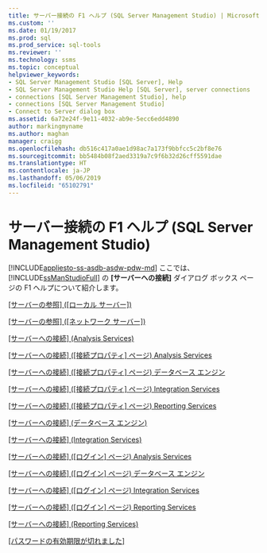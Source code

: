 ```yaml
---
title: サーバー接続の F1 ヘルプ (SQL Server Management Studio) | Microsoft Docs
ms.custom: ''
ms.date: 01/19/2017
ms.prod: sql
ms.prod_service: sql-tools
ms.reviewer: ''
ms.technology: ssms
ms.topic: conceptual
helpviewer_keywords:
- SQL Server Management Studio [SQL Server], Help
- SQL Server Management Studio Help [SQL Server], server connections
- connections [SQL Server Management Studio], help
- connections [SQL Server Management Studio]
- Connect to Server dialog box
ms.assetid: 6a72e24f-9e11-4032-ab9e-5ecc6edd4890
author: markingmyname
ms.author: maghan
manager: craigg
ms.openlocfilehash: db516c417a0ae1d98ac7a173f9bbfcc5c2bf8e76
ms.sourcegitcommit: bb5484b08f2aed3319a7c9f6b32d26cff5591dae
ms.translationtype: HT
ms.contentlocale: ja-JP
ms.lasthandoff: 05/06/2019
ms.locfileid: "65102791"
---
```

# <a name="f1-help-for-server-connections-sql-server-management-studio"></a>サーバー接続の F1 ヘルプ (SQL Server Management Studio)
[!INCLUDE[appliesto-ss-asdb-asdw-pdw-md](../../includes/appliesto-ss-asdb-asdw-pdw-md.md)]
ここでは、 [!INCLUDE[ssManStudioFull](../../includes/ssmanstudiofull-md.md)] の **[サーバーへの接続]** ダイアログ ボックス ページの F1 ヘルプについて紹介します。  
  
[[サーバーの参照] ([ローカル サーバー])](../../ssms/f1-help/browse-for-servers-local-servers.md)  
  
[[サーバーの参照] ([ネットワーク サーバー])](../../ssms/f1-help/browse-for-servers-network-servers.md)  
  
[[サーバーへの接続] (Analysis Services)](../../ssms/f1-help/connect-to-server-analysis-services.md)  
  
[[サーバーへの接続] ([接続プロパティ] ページ) Analysis Services](../../ssms/f1-help/connect-to-server-connection-properties-page-analysis-services.md)  
  
[[サーバーへの接続] ([接続プロパティ] ページ) データベース エンジン](../../ssms/f1-help/connect-to-server-connection-properties-page-database-engine.md)  
  
[[サーバーへの接続] ([接続プロパティ] ページ) Integration Services](../../ssms/f1-help/connect-to-server-connection-properties-page-integration-services.md)  
  
[[サーバーへの接続] ([接続プロパティ] ページ) Reporting Services](../../ssms/f1-help/connect-to-server-connection-properties-page-reporting-services.md)  
  
[[サーバーへの接続] (データベース エンジン)](../../ssms/f1-help/connect-to-server-database-engine.md)  
  
[[サーバーへの接続] (Integration Services)](../../ssms/f1-help/connect-to-server-integration-services.md)  
  
[[サーバーへの接続] ([ログイン] ページ) Analysis Services](../../ssms/f1-help/connect-to-server-login-page-analysis-services.md)  
  
[[サーバーへの接続] ([ログイン] ページ) データベース エンジン](../../ssms/f1-help/connect-to-server-login-page-database-engine.md)  
  
[[サーバーへの接続] ([ログイン] ページ) Integration Services](../../ssms/f1-help/connect-to-server-login-page-integration-services.md)  
  
[[サーバーへの接続] ([ログイン] ページ) Reporting Services](../../ssms/f1-help/connect-to-server-login-page-reporting-services.md)  
  
[[サーバーへの接続] (Reporting Services)](../../ssms/f1-help/connect-to-server-reporting-services.md)  
  
[[パスワードの有効期限が切れました]](../../ssms/f1-help/password-expired.md)  
  

